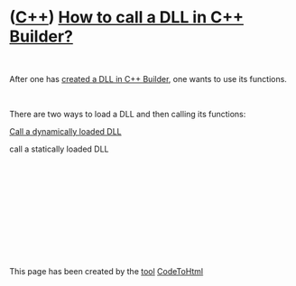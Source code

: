 
 

 

 

 

 

([C++](Cpp.md)) [How to call a DLL in C++ Builder?](CppBuilderCallDll.md)
===========================================================================

 

After one has [created a DLL in C++ Builder](CppBuilderCreateDll.md),
one wants to use its functions.

 

There are two ways to load a DLL and then calling its functions:

[Call a dynamically loaded DLL](CppBuilderCallDllDynamic.md)

call a statically loaded DLL

 

 

 

 

 

 

This page has been created by the [tool](Tools.md)
[CodeToHtml](ToolCodeToHtml.md)
